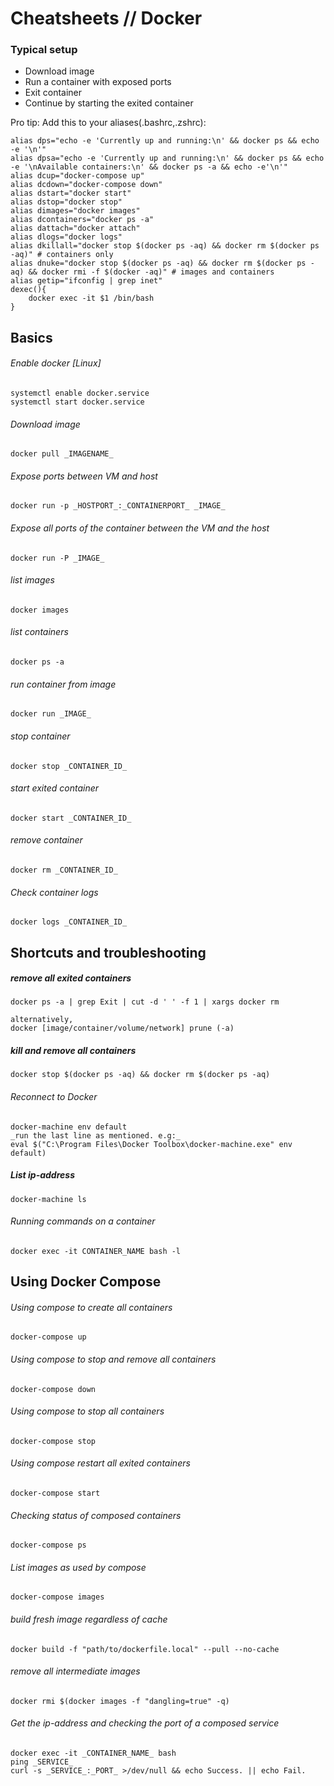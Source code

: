 # Cheatsheets // Docker

### Typical setup

- Download image
- Run a container with exposed ports
- Exit container
- Continue by starting the exited container

Pro tip: Add this to your aliases(.bashrc,.zshrc):  

    alias dps="echo -e 'Currently up and running:\n' && docker ps && echo -e '\n'"
    alias dpsa="echo -e 'Currently up and running:\n' && docker ps && echo -e '\nAvailable containers:\n' && docker ps -a && echo -e'\n'"
    alias dcup="docker-compose up"
    alias dcdown="docker-compose down"
    alias dstart="docker start"
    alias dstop="docker stop"
    alias dimages="docker images"
    alias dcontainers="docker ps -a"
    alias dattach="docker attach"
    alias dlogs="docker logs"
    alias dkillall="docker stop $(docker ps -aq) && docker rm $(docker ps -aq)" # containers only
    alias dnuke="docker stop $(docker ps -aq) && docker rm $(docker ps -aq) && docker rmi -f $(docker -aq)" # images and containers
    alias getip="ifconfig | grep inet"
    dexec(){
        docker exec -it $1 /bin/bash
    }
    
## Basics

###### Enable docker [Linux]
    systemctl enable docker.service
    systemctl start docker.service

###### Download image

    docker pull _IMAGENAME_

###### Expose ports between VM and host

    docker run -p _HOSTPORT_:_CONTAINERPORT_ _IMAGE_
  
###### Expose all ports of the container between the VM and the host

    docker run -P _IMAGE_
  
###### list images  
  
    docker images

###### list containers  
  
    docker ps -a

###### run container from image  
  
    docker run _IMAGE_

###### stop container  
  
    docker stop _CONTAINER_ID_

###### start exited container  
  
    docker start _CONTAINER_ID_

###### remove container  
  
    docker rm _CONTAINER_ID_

###### Check container logs  
  
    docker logs _CONTAINER_ID_
    
## Shortcuts and troubleshooting

##### remove all exited containers  

    docker ps -a | grep Exit | cut -d ' ' -f 1 | xargs docker rm
    
    alternatively,
    docker [image/container/volume/network] prune (-a)

##### kill and remove all containers

    docker stop $(docker ps -aq) && docker rm $(docker ps -aq)

###### Reconnect to Docker  

    docker-machine env default  
    _run the last line as mentioned. e.g:_  
    eval $("C:\Program Files\Docker Toolbox\docker-machine.exe" env default)  
 
##### List ip-address

    docker-machine ls

###### Running commands on a container
  
    docker exec -it CONTAINER_NAME bash -l  
  
## Using Docker Compose

###### Using compose to create all containers

    docker-compose up

###### Using compose to stop and remove all containers

    docker-compose down
    
###### Using compose to stop all containers

    docker-compose stop
  
###### Using compose restart all exited containers

    docker-compose start
  
###### Checking status of composed containers

    docker-compose ps
  
###### List images as used by compose

    docker-compose images

###### build fresh image regardless of cache

    docker build -f "path/to/dockerfile.local" --pull --no-cache

###### remove all intermediate images

    docker rmi $(docker images -f "dangling=true" -q)

###### Get the ip-address and checking the port of a composed service

    docker exec -it _CONTAINER_NAME_ bash
    ping _SERVICE_
    curl -s _SERVICE_:_PORT_ >/dev/null && echo Success. || echo Fail.
